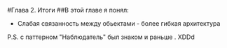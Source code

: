 #Глава 2. Итоги
##В этой главе я понял:
 - Слабая связанность между обьектами - более гибкая архитектура

P.S. с паттерном "Наблюдатель" был знаком и раньше . XDDd
